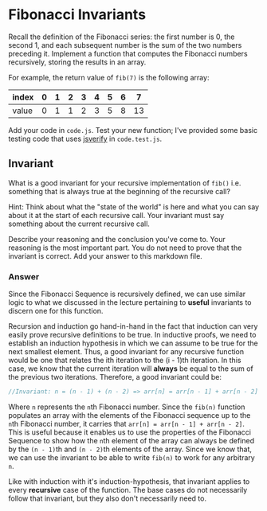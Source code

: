 # Fibonacci Invariants

Recall the definition of the Fibonacci series: the first number is 0, the second
1, and each subsequent number is the sum of the two numbers preceding it.
Implement a function that computes the Fibonacci numbers recursively, storing
the results in an array.

For example, the return value of `fib(7)` is the following array:

| index |  0  |  1  |  2  |  3  |  4  |  5  |  6  |  7  |
| ----- | --- | --- | --- | --- | --- | --- | --- | --- |
| value |  0  |  1  |  1  |  2  |  3  |  5  |  8  |  13 |

Add your code in `code.js`. Test your new function; I've provided some basic
testing code that uses [jsverify](https://jsverify.github.io/) in
`code.test.js`.

## Invariant

What is a good invariant for your recursive implementation of `fib()`
i.e. something that is always true at the beginning of the recursive call?

Hint: Think about what the "state of the world" is here and what you can say
about it at the start of each recursive call. Your invariant must say something
about the current recursive call.

Describe your reasoning and the conclusion you've come to. Your reasoning is the
most important part. You do not need to prove that the invariant is correct. Add
your answer to this markdown file.

### Answer

Since the Fibonacci Sequence is recursively defined, we can use similar logic to what we discussed in the lecture pertaining to **useful** invariants to discern one for this function. 

Recursion and induction go hand-in-hand in the fact that induction can very easily prove recursive definitions to be true. In inductive proofs, we need to establish an induction hypothesis in which we can assume to be true for the next smallest element. Thus, a good invariant for any recursive function would be one that relates the ith iteration to the (i - 1)th iteration. In this case, we know that the current iteration will **always** be equal to the sum of the previous two iterations. Therefore, a good invariant could be:

```javascript
//Invariant: n = (n - 1) + (n - 2) => arr[n] = arr[n - 1] + arr[n - 2]
```

Where `n` represents the `n`th Fibonacci number. Since the `fib(n)` function populates an array with the elements of the Fibonacci sequence up to the `n`th Fibonacci number, it carries that `arr[n] = arr[n - 1] + arr[n - 2]`. This is useful because it enables us to use the properties of the Fibonacci Sequence to show how the `n`th element of the array can always be defined by the `(n - 1)`th and `(n - 2)`th elements of the array. Since we know that, we can use the invariant to be able to write `fib(n)` to work for any arbitrary `n`.

Like with induction with it's induction-hypothesis, that invariant applies to every **recursive** case of the function. The base cases do not necessarily follow that invariant, but they also don't necessarily need to.
